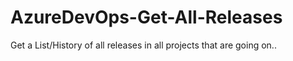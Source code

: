 # AzureDevOps-Get-All-Releases
Get a List/History of all releases in all projects that are going on..
